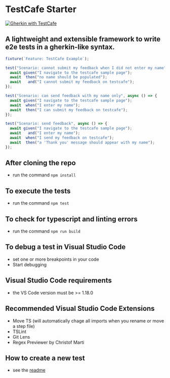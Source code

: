 # TestCafe Starter
<a href="https://github.com/DevExpress/testcafe">
    <img alt="Gherkin with TestCafe" src="https://img.shields.io/badge/gherkin%20with-TestCafe-2fa4cf.svg">
</a>

## A lightweight and extensible framework to write e2e tests in a gherkin-like syntax.

```typescript
fixture(`Feature: TestCafe Example`);

test("Scenario: cannot submit my feedback when I did not enter my name", async () => {
  await given("I navigate to the testcafe sample page");
  await  then("no name should be populated");
  await   and("I cannot submit my feedback on testcafe");
});

test("Scenario: can send feedback with my name only", async () => {
  await given("I navigate to the testcafe sample page");
  await  when("I enter my name");
  await  then("I can submit my feedback on testcafe");
});

test("Scenario: send feedback", async () => {
  await given("I navigate to the testcafe sample page");
  await   and("I enter my name");
  await  when("I send my feedback on testcafe");
  await  then("a 'Thank you' message should appear with my name");
});
```

## After cloning the repo

* run the command `npm install`

## To execute the tests

* run the command `npm test`

## To check for typescript and linting errors

* run the command `npm run build`

## To debug a test in Visual Studio Code

* set one or more breakpoints in your code
* Start debugging

## Visual Studio Code requirements

* the VS Code version must be >= 1.18.0

## Recommended Visual Studio Code Extensions

* Move TS (will automatically chage all imports when you rename or move a step file)
* TSLint
* Git Lens
* Regex Previewer by Christof Marti

## How to create a new test

* see the [readme](features/README.md)

